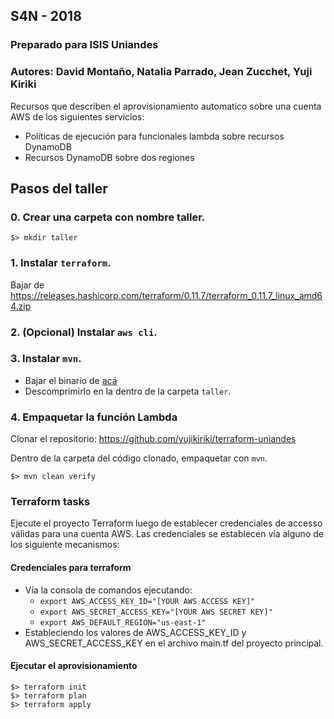 ## S4N - 2018
### Preparado para ISIS Uniandes
### Autores: David Montaño, Natalia Parrado, Jean Zucchet, Yuji Kiriki

Recursos que describen el aprovisionamiento automatico sobre una cuenta AWS de los siguientes servicios:
  
 - Políticas de ejecución para funcionales lambda sobre recursos DynamoDB 
 - Recursos DynamoDB sobre dos regiones

## Pasos del taller

### 0. Crear una carpeta con nombre taller.

```
$> mkdir taller
```

### 1. Instalar `terraform`.

Bajar de https://releases.hashicorp.com/terraform/0.11.7/terraform_0.11.7_linux_amd64.zip

### 2. (Opcional) Instalar `aws cli`.

### 3. Instalar `mvn`. 

- Bajar el binario de [acá](http://apache.uniminuto.edu/maven/maven-3/3.5.3/binaries/apache-maven-3.5.3-bin.tar.gz)
- Descomprimirlo en la dentro de la carpeta `taller`.

### 4. Empaquetar la función Lambda

Clonar el repositorio: https://github.com/yujikiriki/terraform-uniandes

Dentro de la carpeta del código clonado, empaquetar con `mvn`.

```
$> mvn clean verify
``` 

### Terraform tasks

Ejecute el proyecto Terraform luego de establecer credenciales de accesso válidas para una cuenta AWS. Las credenciales se establecen vía alguno de los siguiente mecanismos:

#### Credenciales para terraform

- Vía la consola de comandos ejecutando:
  - `export AWS_ACCESS_KEY_ID="[YOUR AWS ACCESS KEY]"`
  - `export AWS_SECRET_ACCESS_KEY="[YOUR AWS SECRET KEY]"`
  - `export AWS_DEFAULT_REGION="us-east-1"`
- Estableciendo los valores de AWS_ACCESS_KEY_ID y AWS_SECRET_ACCESS_KEY en el archivo main.tf del proyecto principal.

#### Ejecutar el aprovisionamiento

```
$> terraform init
$> terraform plan
$> terraform apply
```

